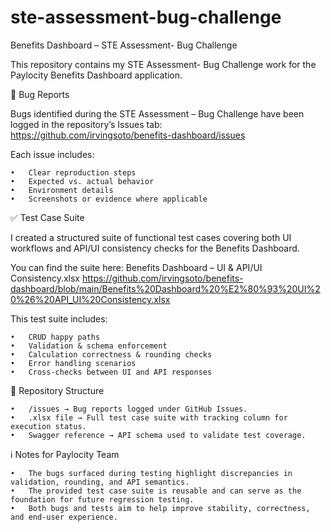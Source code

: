 # ste-assessment-bug-challenge

Benefits Dashboard – STE Assessment- Bug Challenge

This repository contains my STE Assessment- Bug Challenge work for the Paylocity Benefits Dashboard application.

🔎 Bug Reports

Bugs identified during the STE Assessment – Bug Challenge have been logged in the repository’s Issues tab: https://github.com/irvingsoto/benefits-dashboard/issues

Each issue includes:

	•	Clear reproduction steps
	•	Expected vs. actual behavior
	•	Environment details
	•	Screenshots or evidence where applicable

✅ Test Case Suite

I created a structured suite of functional test cases covering both UI workflows and API/UI consistency checks for the Benefits Dashboard.

You can find the suite here:
Benefits Dashboard – UI & API/UI Consistency.xlsx
https://github.com/irvingsoto/benefits-dashboard/blob/main/Benefits%20Dashboard%20%E2%80%93%20UI%20%26%20API_UI%20Consistency.xlsx

This test suite includes:

	•	CRUD happy paths
	•	Validation & schema enforcement
	•	Calculation correctness & rounding checks
	•	Error handling scenarios
	•	Cross-checks between UI and API responses

📂 Repository Structure

	•	/issues → Bug reports logged under GitHub Issues.
	•	.xlsx file → Full test case suite with tracking column for execution status.
	•	Swagger reference → API schema used to validate test coverage.

ℹ️ Notes for Paylocity Team

	•	The bugs surfaced during testing highlight discrepancies in validation, rounding, and API semantics.
	•	The provided test case suite is reusable and can serve as the foundation for future regression testing.
	•	Both bugs and tests aim to help improve stability, correctness, and end-user experience.
